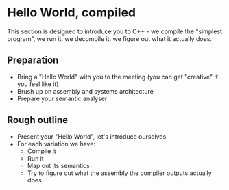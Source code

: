# Hello World, compiled

This section is designed to introduce you to C++ - we compile the "simplest program", we run it, we decompile it, we figure out what it actually does.

## Preparation

- Bring a "Hello World" with you to the meeting (you can get "creative" if you feel like it)
- Brush up on assembly and systems architecture
- Prepare your semantic analyser

## Rough outline

- Present your "Hello World", let's introduce ourselves
- For each variation we have:
    - Compile it
    - Run it
    - Map out its semantics
    - Try to figure out what the assembly the compiler outputs actually does

